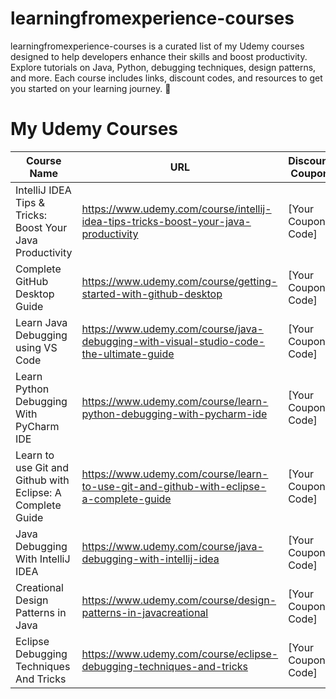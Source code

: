 # learningfromexperience-courses
learningfromexperience-courses is a curated list of my Udemy courses designed to help developers enhance their skills and boost productivity. Explore tutorials on Java, Python, debugging techniques, design patterns, and more. Each course includes links, discount codes, and resources to get you started on your learning journey. 🚀

# My Udemy Courses

| Course Name | URL | Discount Coupon | Expiry Date | URL with Discount |
|---|---|---|---|---|
| IntelliJ IDEA Tips & Tricks: Boost Your Java Productivity | https://www.udemy.com/course/intellij-idea-tips-tricks-boost-your-java-productivity | [Your Coupon Code] | [Expiry Date] | https://dictionary.cambridge.org/dictionary/english/discount |
| Complete GitHub Desktop Guide | https://www.udemy.com/course/getting-started-with-github-desktop | [Your Coupon Code] | [Expiry Date] | https://dictionary.cambridge.org/dictionary/english/discount | 
| Learn Java Debugging using VS Code | https://www.udemy.com/course/java-debugging-with-visual-studio-code-the-ultimate-guide  | [Your Coupon Code] | [Expiry Date] | https://dictionary.cambridge.org/dictionary/english/discount | 
| Learn Python Debugging With PyCharm IDE | https://www.udemy.com/course/learn-python-debugging-with-pycharm-ide  | [Your Coupon Code] | [Expiry Date] | https://dictionary.cambridge.org/dictionary/english/discount | 
| Learn to use Git and Github with Eclipse: A Complete Guide | https://www.udemy.com/course/learn-to-use-git-and-github-with-eclipse-a-complete-guide | [Your Coupon Code] | [Expiry Date] | https://dictionary.cambridge.org/dictionary/english/discount |
| Java Debugging With IntelliJ IDEA | https://www.udemy.com/course/java-debugging-with-intellij-idea | [Your Coupon Code] | [Expiry Date] | https://dictionary.cambridge.org/dictionary/english/discount | 
| Creational Design Patterns in Java | https://www.udemy.com/course/design-patterns-in-javacreational | [Your Coupon Code] | [Expiry Date] | https://dictionary.cambridge.org/dictionary/english/discount | 
| Eclipse Debugging Techniques And Tricks | https://www.udemy.com/course/eclipse-debugging-techniques-and-tricks | [Your Coupon Code] | [Expiry Date] | https://dictionary.cambridge.org/dictionary/english/discount |
